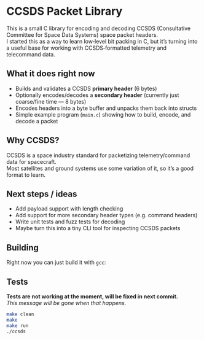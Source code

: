 # CCSDS Packet Library

This is a small C library for encoding and decoding CCSDS (Consultative Committee for Space Data Systems) space packet headers.  
I started this as a way to learn low‑level bit packing in C, but it’s turning into a useful base for working with CCSDS‑formatted telemetry and telecommand data.

## What it does right now

- Builds and validates a CCSDS **primary header** (6 bytes)
- Optionally encodes/decodes a **secondary header** (currently just coarse/fine time — 8 bytes)
- Encodes headers into a byte buffer and unpacks them back into structs
- Simple example program (`main.c`) showing how to build, encode, and decode a packet

## Why CCSDS?

CCSDS is a space industry standard for packetizing telemetry/command data for spacecraft.  
Most satellites and ground systems use some variation of it, so it’s a good format to learn.

## Next steps / ideas

- Add payload support with length checking
- Add support for more secondary header types (e.g. command headers)
- Write unit tests and fuzz tests for decoding
- Maybe turn this into a tiny CLI tool for inspecting CCSDS packets

## Building

Right now you can just build it with `gcc`:

## Tests

**Tests are not working at the moment, will be fixed in next commit.**  
_This message will be gone when that happens._

```bash
make clean
make
make run
./ccsds
```
